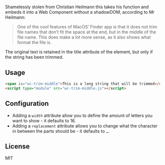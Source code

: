 # <wc-trim-middle/>

Shamelessly stolen from Christian Heilmann this takes his function and embeds it into a Web Component without a shadowDOM, according to Mr Heilmann:</p>

<blockquote>
One of the cool features of MacOS’ Finder app is that it does not trim file names that don’t fit the space at the end, but in the middle of the file name. This does make a lot more sense, as it also shows what format the file is.
</blockquote>

The original text is retained in the title attribute of the element, but only if the string has been trimmed.

## Usage

```html
<span is="wc-trim-middle">This is a long string that will be trimmed</span>
<script type="module" src="wc-trim-middle.js"></script>
```

## Configuration

* Adding a `width` attribute allow you to define the amount of letters you want to show - it defaults to 16.
* Adding a `replacement` attribute allows you to change what the character in between the parts should be - it defaults to `…`.

## License

MIT